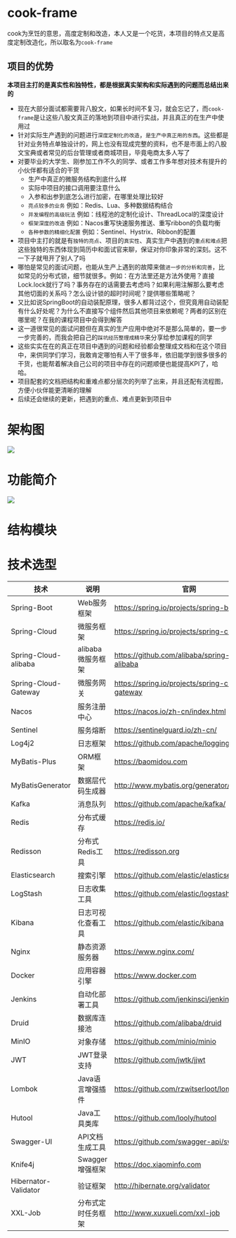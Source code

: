 # cook-frame
cook为烹饪的意思，高度定制和改造，本人又是一个吃货，本项目的特点又是高度定制改造化，所以取名为`cook-frame`
## 项目的优势
**本项目主打的是真实性和独特性，都是根据真实架构和实际遇到的问题而总结出来的**
- 现在大部分面试都需要背八股文，如果长时间不复习，就会忘记了，而`cook-frame`是让这些八股文真正的落地到项目中进行实战，并且真正的在生产中使用过
- 针对实际生产遇到的问题进行`深度定制化的改造`，`是生产中真正用的东西`。这些都是针对业务特点单独设计的，网上也没有现成完整的资料，也不是市面上的八股文宝典或者常见的后台管理或者商城项目，毕竟电商太多人写了
- 对要毕业的大学生、刚参加工作不久的同学、或者工作多年想对技术有提升的小伙伴都有适合的干货
  - 生产中真正的微服务结构到底什么样
  - 实际中项目的接口调用要注意什么
  - 入参和出参到底怎么进行加密，在哪里处理比较好
  - `亮点较多的业务` 例如：Redis、Lua、多种数据结构结合
  - `并发编程的高级玩法` 例如：线程池的定制化设计、ThreadLocal的深度设计
  - `框架深度的改造` 例如：Nacos重写快速服务推送、重写ribbon的负载均衡
  - `各种参数的精细化配置` 例如：Sentinel、Hystrix、Ribbon的配置
- 项目中主打的就是有`独特的亮点`、项目的`真实性`、真实生产中遇到的`重点和难点`把这些独特的东西体现到简历中和面试官来聊，保证对你印象非常的深刻。这不一下子就甩开了别人了吗
- 哪怕是常见的面试问题，也能从生产上遇到的故障来做`进一步的分析和完善`，比如常见的分布式锁，细节就很多。例如：在方法里还是方法外使用？直接Lock.lock就行了吗？事务存在的话需要去考虑吗？如果利用注解那么要考虑其他切面的关系吗？怎么设计锁的超时时间呢？提供哪些策略呢？
- 又比如说SpringBoot的自动装配原理，很多人都背过这个，但究竟用自动装配有什么好处呢？为什么不直接写个组件然后其他项目来依赖呢？两者的区别在哪里呢？在我的课程项目中会得到解答
- 这一道很常见的面试问题但在真实的生产应用中绝对不是那么简单的，要一步一步完善的，而我会把自己的`踩坑经历整理成精华`来分享给参加课程的同学
- 这些实实在在的真正在项目中遇到的问题和经验都会整理成文档和在这个项目中，来供同学们学习，我敢肯定哪怕有人干了很多年，依旧能学到很多很多的干货，也能帮着解决自己公司的项目中存在的问题顺便也能提高KPI了，哈哈。
- 项目配套的文档把结构和重难点都分层次的列举了出来，并且还配有流程图，方便小伙伴能更清晰的理解
- 后续还会继续的更新，把遇到的重点、难点更新到项目中

# 架构图
![](https://files.mdnice.com/user/12133/e4a4cc47-8faa-45a2-a776-8d199801ea27.jpg)
# 功能简介
![](https://files.mdnice.com/user/12133/932a3fb8-246d-41ff-bf90-606e5b45324c.png)
# 结构模块

# 技术选型
| 技术                 | 说明                | 官网                                           |
| ------------------- | ------------------- | ---------------------------------------------- |
| Spring-Boot         | Web服务框架   | https://spring.io/projects/spring-boot|
| Spring-Cloud        | 微服务框架     | https://spring.io/projects/spring-cloud |
| Spring-Cloud-alibaba| alibaba微服务框架 | https://github.com/alibaba/spring-cloud-alibaba |
| Spring-Cloud-Gateway| 微服务网关    | 	https://spring.io/projects/spring-cloud-gateway |
| Nacos               | 服务注册中心       | https://nacos.io/zh-cn/index.html |
| Sentinel            | 服务熔断       | https://sentinelguard.io/zh-cn/ |
| Log4j2              | 日志框架       | https://github.com/apache/logging-log4j2|
| MyBatis-Plus        | ORM框架             | https://baomidou.com |
| MyBatisGenerator    | 数据层代码生成器     | http://www.mybatis.org/generator/index.html|
| Kafka               | 消息队列            | https://github.com/apache/kafka/|
| Redis               | 分布式缓存         | https://redis.io/ |    
| Redisson            | 分布式Redis工具         | https://redisson.org |   
| Elasticsearch       | 搜索引擎            | https://github.com/elastic/elasticsearch |
| LogStash            | 日志收集工具        | https://github.com/elastic/logstash|
| Kibana              | 日志可视化查看工具  | https://github.com/elastic/kibana|
| Nginx               | 静态资源服务器      | https://www.nginx.com/ |
| Docker              | 应用容器引擎        | https://www.docker.com  |
| Jenkins             | 自动化部署工具      | https://github.com/jenkinsci/jenkins|
| Druid               | 数据库连接池        | https://github.com/alibaba/druid |
| MinIO               | 对象存储            | https://github.com/minio/minio |
| JWT                 | JWT登录支持         | https://github.com/jwtk/jjwt  |
| Lombok              | Java语言增强插件 | https://github.com/rzwitserloot/lombok |
| Hutool              | Java工具类库        | https://github.com/looly/hutool |
| Swagger-UI          | API文档生成工具      | https://github.com/swagger-api/swagger-ui |
| Knife4j             | Swagger 增强框架    | https://doc.xiaominfo.com |
| Hibernator-Validator| 验证框架           | http://hibernate.org/validator |
| XXL-Job| 分布式定时任务框架           | 	http://www.xuxueli.com/xxl-job |